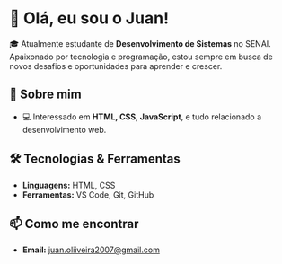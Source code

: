 # 👋 Olá, eu sou o Juan!

🎓 Atualmente estudante de **Desenvolvimento de Sistemas** no SENAI. Apaixonado por tecnologia e programação, estou sempre em busca de novos desafios e oportunidades para aprender e crescer.

## 🚀 Sobre mim

- 💻 Interessado em **HTML, CSS, JavaScript**, e tudo relacionado a desenvolvimento web.

## 🛠️ Tecnologias & Ferramentas

- **Linguagens:** HTML, CSS
- **Ferramentas:** VS Code, Git, GitHub

## 📫 Como me encontrar

- **Email:** juan.oliiveira2007@gmail.com
